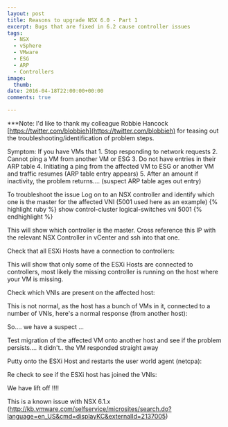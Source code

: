 ```yaml
---
layout: post
title: Reasons to upgrade NSX 6.0 - Part 1
excerpt: Bugs that are fixed in 6.2 cause controller issues
tags: 
  - NSX
  - vSphere
  - VMware
  - ESG
  - ARP
  - Controllers
image:
  thumb:
date: 2016-04-18T22:00:00+00:00
comments: true

---
```

***Note: I'd like to thank my colleague Robbie Hancock [https://twitter.com/blobbieh](https://twitter.com/blobbieh) for teasing out the troubleshooting/identification of problem steps.
<P>
Symptom:  
If you have VMs that   
1. Stop responding to network requests  
2. Cannot ping a VM from another VM or ESG  
3. Do not have entries in their ARP table  
4. Initiating a ping from the affected VM to ESG or another VM and traffic resumes (ARP table entry appears)  
5. After an amount if inactivity, the problem returns.... (suspect ARP table ages out entry)  
<P>
To troubleshoot the issue  
Log on to an NSX controller and identify which one is the master for the affected VNI (5001 used here as an example)
{% highlight ruby %}
show control-cluster logical-switches vni 5001
{% endhighlight %}

This will show which controller is the master.  Cross reference this IP with the relevant NSX Controller in vCenter and ssh into that one.  
 
Check that all ESXi Hosts have a connection to controllers:  

This will show that only some of the ESXi Hosts are connected to controllers, most likely the missing controller is running on the host where your VM is missing.

Check which VNIs are present on the affected host:

This is not normal, as the host has a bunch of VMs in it, connected to a number of VNIs, here's a normal response (from another host):

 
So.... we have a suspect  ...
 
Test migration of the affected VM onto another host and see if the problem persists.... it didn't.. the VM responded straight away 
 
Putty onto the ESXi Host and restarts the user world agent (netcpa):

 
Re check to see if the ESXi host has joined the VNIs:

 
We have lift off !!!!
 
This is a known issue with NSX 6.1.x (http://kb.vmware.com/selfservice/microsites/search.do?language=en_US&cmd=displayKC&externalId=2137005)

